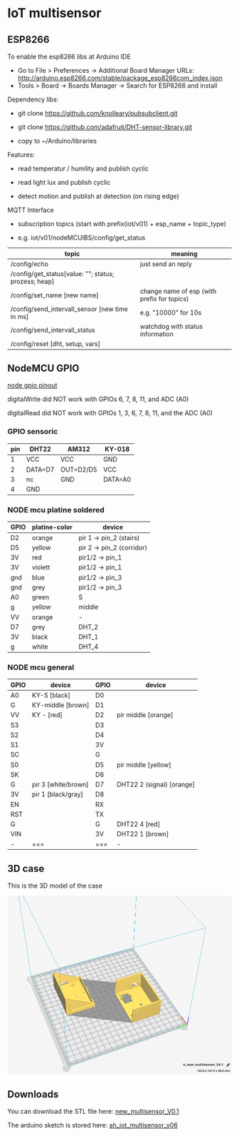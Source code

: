 # IoT multisensor

## ESP8266

To enable the esp8266 libs at Arduino IDE

* Go to File > Preferences -> Additional Board Manager URLs: http://arduino.esp8266.com/stable/package_esp8266com_index.json
* Tools > Board -> Boards Manager -> Search for ESP8266 and install

Dependency libs:

* git clone https://github.com/knolleary/pubsubclient.git

* git clone https://github.com/adafruit/DHT-sensor-library.git

* copy to ~/Arduino/libraries

Features:

* read temperatur / humility and publish cyclic

* read light lux and publish cyclic

* detect motion and publish at detection (on rising edge)

MQTT Interface

* subscription topics (start with prefix(iot/v01) + esp_name + topic_type)

* e.g. iot/v01/nodeMCUIBS/config/get_status

topic|meaning
-|-
/config/echo|just send an reply
/config/get_status[value: ""; status; prozess; heap]|
/config/set_name [new name]|change name of esp (with prefix for topics)
/config/send_intervall_sensor [new time in ms]|e.g. "10000" for 10s
/config/send_intervall_status|watchdog with status information
/config/reset [dht, setup, vars]|

## NodeMCU GPIO

[node gpio pinout](https://www.instructables.com/id/NodeMCU-ESP8266-Details-and-Pinout/)

digitalWrite did NOT work with GPIOs 6, 7, 8, 11, and ADC (A0)

digitalRead did NOT work with GPIOs 1, 3, 6, 7, 8, 11, and the ADC (A0)

### GPIO sensoric

pin|DHT22|AM312|KY-018
-|-|-|-
1|VCC|VCC|GND
2|DATA=D7|OUT=D2/D5|VCC
3|nc|GND|DATA=A0
4|GND||

### NODE mcu platine soldered

GPIO|platine-color|device
-|-|-
D2|orange|pir 1 -> pin_2 (stairs)
D5|yellow|pir 2 -> pin_2 (corridor)
3V|red|pir1/2 -> pin_1
3V|violett|pir1/2 -> pin_1
gnd|blue|pir1/2 -> pin_3
gnd|grey|pir1/2 -> pin_3
A0|green|S
g|yellow|middle
VV|orange|-
D7|grey|DHT_2
3V|black|DHT_1
g|white|DHT_4

### NODE mcu general

GPIO|device|GPIO|device
-|-|-|-
A0|KY-S [black]|D0|
G|KY-middle [brown]|D1|
VV|KY - [red] |D2|pir middle [orange]
S3||D3|
S2||D4|
S1||3V|
SC||G|
S0||D5|pir middle [yellow]
SK||D6|
G|pir 3 [white/brown]|D7|DHT22 2 (signal) [orange]
3V|pir 1 [black/gray]|D8|
EN||RX|
RST||TX|
G||G|DHT22 4 [red]
VIN||3V|DHT22 1 [brown]
-|===|===|-

## 3D case

This is the 3D model of the case

![multisensor_case_3d_model](multisensor_case_3d_model.png)

## Downloads

You can download the STL file here: [new_multisensor_V0.1](new_multisensor_V0.1.stl)

The arduino sketch is stored here: [ah_iot_multisensor_v06](ah_iot_multisensor_v06.ino)